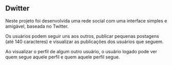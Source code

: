 ## Dwitter

Neste projeto foi desenvolvida uma rede social com uma interface simples e amigável, baseada no Twitter. 

Os usuários podem seguir uns aos outros, publicar pequenas postagens (até 140 caracteres) e visualizar as publicações dos usuários que seguem.

Ao visualizar o perfil de algum outro usuário, o usuário logado pode ver quem segue aquele perfil e quem aquele perfil segue.
